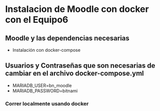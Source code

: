 # Instalacion de Moodle con docker con el Equipo6

## Moodle y las dependencias necesarias
- Instalación con docker-compose 

## Usuarios y Contraseñas que son necesarias de cambiar en el archivo docker-compose.yml
- MARIADB_USER=bn_moodle
- MARIADB_PASSWORD=bitnami

### Correr localmente usando docker
